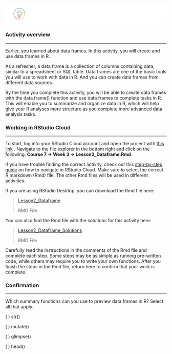 ![alt text](https://github.com/paulohl/Data_Analysis_R_Programming/blob/main/img/lightbulb-HandsOn.png)


### Activity overview
_________________
Earlier, you learned about data frames. In this activity, you will create and use data frames in R.

As a refresher, a data frame is a collection of columns containing data, similar to a spreadsheet or SQL table. Data frames are one of the basic tools you will use to work with data in R. And you can create data frames from different data sources.

By the time you complete this activity, you will be able to create data frames with the data.frame() function and use  data frames to complete tasks in R. This will enable you to summarize and organize data in R, which will help give your R analyses more structure as you complete more advanced data analysis tasks.

### Working in RStudio Cloud
____________
To start, log into your RStudio Cloud account and open the project with 
[this link](https://rstudio.cloud/project/2138069)
. Navigate to the file explorer in the bottom right and click on the following: **Course 7 -> Week 3 -> Lesson2_Dataframe.Rmd**.

If you have trouble finding the correct activity, check out this 
[step-by-step guide](https://cursive.io/shared/28dc296d9-5515-41a9-9bf6-84369bd247e3)
 on how to navigate in RStudio Cloud. Make sure to select the correct R markdown (Rmd) file. The other Rmd files will be used in different activities.

If you are using RStudio Desktop, you can download the Rmd file here:

> [Lesson2_Dataframe](https://d3c33hcgiwev3.cloudfront.net/RSYCoU88Q66mAqFPPNOuKQ_4d3ab0b8fa0547f6996a66ab05babcf1_Lesson2_Dataframe.Rmd?Expires=1686960000&Signature=efEqk8HlH8Phsv6I~URuivD4HeC7oR6wFdT7CE7AggcyzZz4xhybpgrdrNTJgqy5IDNhOYLKE30pohD9dyjY5QT6B2Im5sPV5t-5PHP8bR1RLTXhv85bpfWLLIVL14ZyUo55Hw5kf2AfkVHvkS6JC0CCXtKwb9CY0VlLZk2AN6k_&Key-Pair-Id=APKAJLTNE6QMUY6HBC5A)    
> 
> RMD File



You can also find the Rmd file with the solutions for this activity here:

> [Lesson2_Dataframe_Solutions](https://d3c33hcgiwev3.cloudfront.net/MUc2CUiKRM6HNglIiqTOSg_875c2debff6649828daca8a409d9c7f1_Lesson2_Dataframe_Solutions.Rmd?Expires=1686960000&Signature=iVZazRmlaQx8GSfcUpANNbauEFnpQQfbatWsZlo76cFc7RCwQS6NLVbSkE62k2D7TUDq9lhO2-e62Yiv~mMu4eLaxqbg9Xq3Bk7p9m6cBLxs4mCvixn2Od0gRuktXELvCsGsD2UEjyjhOdnaX2SfntKeiF9iBE-OORyGFIP6B0A_&Key-Pair-Id=APKAJLTNE6QMUY6HBC5A)
> 
> RMD File


Carefully read the instructions in the comments of the Rmd file and complete each step. Some steps may be as simple as running pre-written code, while others may require you to write your own functions. After you finish the steps in the Rmd file, return here to confirm that your work is complete.

### Confirmation
____________________
Which summary functions can you use to preview data frames in R? Select all that apply.

( ) str()


( ) mutate()


( ) glimpse()


( ) head()
